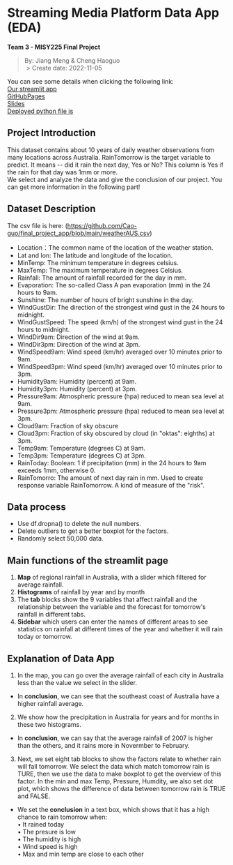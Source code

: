 # Streaming Media Platform Data App (EDA)
 **Team 3 - MISY225 Final Project**
 > By: Jiang Meng & Cheng Haoguo<br>
 > Create date: 2022-11-05

You can see some details when clicking the following link:<br>
[Our streamlit app](https://cao-guo-final-project-app-weather-app-zofvpp.streamlitapp.com/)<br>
[GitHubPages](https://github.com/Cao-guo/final_project_app)<br>
[Slides](https://github.com/Cao-guo/final_project_app/blob/main/Team-3.pdf)<br>
[Deployed python file is](https://github.com/Cao-guo/final_project_app/blob/main/weather-app.py)<br>


## Project Introduction
 This dataset contains about 10 years of daily weather observations from many locations across Australia. RainTomorrow is the target variable to predict. It means -- did it rain the next day, Yes or No? This column is Yes if the rain for that day was 1mm or more. <br>
 We select and analyze the data and give the conclusion of our project. You can get more information in the following part!

## Dataset Description
 The csv file is here: (https://github.com/Cao-guo/final_project_app/blob/main/weatherAUS.csv)
 + Location：The common name of the location of the weather station.
 + Lat and lon: The latitude and longitude of the location.
 + MinTemp: The minimum temperature in degrees celsius.
 + MaxTemp: The maximum temperature in degrees Celsius.
 + Rainfall: The amount of rainfall recorded for the day in mm.
 + Evaporation: The so-called Class A pan evaporation (mm) in the 24 hours to 9am.
 + Sunshine: The number of hours of bright sunshine in the day.
 + WindGustDir: The direction of the strongest wind gust in the 24 hours to midnight.
 + WindGustSpeed: The speed (km/h) of the strongest wind gust in the 24 hours to midnight.
 + WindDir9am: Direction of the wind at 9am.
 + WindDir3pm: Direction of the wind at 3pm.
 + WindSpeed9am: Wind speed (km/hr) averaged over 10 minutes prior to 9am.
 + WindSpeed3pm: Wind speed (km/hr) averaged over 10 minutes prior to 3pm.
 + Humidity9am: Humidity (percent) at 9am.
 + Humidity3pm: Humidity (percent) at 3pm.
 + Pressure9am: Atmospheric pressure (hpa) reduced to mean sea level at 9am.
 + Pressure3pm: Atmospheric pressure (hpa) reduced to mean sea level at 3pm.
 + Cloud9am: Fraction of sky obscure
 + Cloud3pm: Fraction of sky obscured by cloud (in "oktas": eighths) at 3pm.
 + Temp9am: Temperature (degrees C) at 9am.
 + Temp3pm: Temperature (degrees C) at 3pm.
 + RainToday: Boolean: 1 if precipitation (mm) in the 24 hours to 9am exceeds 1mm, otherwise 0.
 + RainTomorro: The amount of next day rain in mm. Used to create response variable RainTomorrow. A kind of measure of the "risk".

## Data process
 - Use df.dropna() to delete the null numbers.
 - Delete outliers to get a better boxplot for the factors.
 - Randomly select 50,000 data.

## Main functions of the streamlit page
 1. **Map** of regional rainfall in Australia, with a slider which filtered for average rainfall.<br>
 2. **Histograms** of rainfall by year and by month<br>
 3. The **tab** blocks show the 9 variables that affect rainfall and the relationship between the variable and the forecast for tomorrow's rainfall in different tabs.<br>
 4. **Sidebar** which users can enter the names of different areas to see statistics on rainfall at different times of the year and whether it will rain today or tomorrow.<br>

## Explanation of Data App
 1. In the map, you can go over the average rainfall of each city in Australia less than the value we select in the slider.
   - In **conclusion**, we can see that the southeast coast of Australia have a higher rainfall average.
 2. We show how the precipitation in Australia for years and for months in these two histograms. 
   - In **conclusion**, we can say that the average rainfall of 2007 is higher than the others, and it rains more in Novermber to February.
 3. Next, we set eight tab blocks to show the factors relate to whether rain will fall tomorrow. 
  We select the data which match tomorrow rain is TURE, then we use the data to make boxplot to get the overview of this factor. In the min and max Temp, Pressure, Humdity, we also set dot plot, which shows the difference of data between tomorrow rain is TRUE and FALSE.
   - We set the **conclusion** in a text box, which shows that it has a high chance to rain tomorrow when:<br>
   • It rained today<br>
   • The presure is low<br>
   • The humidity is high<br>
   • Wind speed is high<br>
   • Max and min temp are close to each other<br>